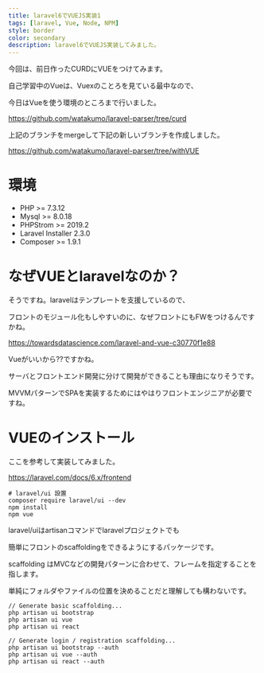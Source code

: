 ```yaml
---
title: laravel6でVUEJS実装1
tags: [laravel, Vue, Node, NPM]
style: border
color: secondary
description: laravel6でVUEJS実装してみました。
---
```


今回は、前日作ったCURDにVUEをつけてみます。

自己学習中のVueは、Vuexのことろを見ている最中なので、

今日はVueを使う環境のところまで行いました。

<https://github.com/watakumo/laravel-parser/tree/curd>

上記のブランチをmergeして下記の新しいブランチを作成しました。

<https://github.com/watakumo/laravel-parser/tree/withVUE>

# 環境

- PHP >= 7.3.12
- Mysql >= 8.0.18
- PHPStrom >= 2019.2
- Laravel Installer 2.3.0
- Composer >= 1.9.1

# なぜVUEとlaravelなのか？

そうですね。laravelはテンプレートを支援しているので、

フロントのモジュール化もしやすいのに、なぜフロントにもFWをつけるんですかね。

<https://towardsdatascience.com/laravel-and-vue-c30770f1e88>

Vueがいいから??ですかね。

サーバとフロントエンド開発に分けて開発ができることも理由になりそうです。

MVVMパターンでSPAを実装するためにはやはりフロントエンジニアが必要ですね。

# VUEのインストール

ここを参考して実装してみました。

<https://laravel.com/docs/6.x/frontend>


```
# laravel/ui 設置
composer require laravel/ui --dev
npm install
npm vue
```

laravel/uiはartisanコマンドでlaravelプロジェクトでも

簡単にフロントのscaffoldingをできるようにするパッケージです。

scaffolding はMVCなどの開発パターンに合わせて、フレームを指定することを指します。

単純にフォルダやファイルの位置を決めることだと理解しても構わないです。

```
// Generate basic scaffolding...
php artisan ui bootstrap
php artisan ui vue
php artisan ui react

// Generate login / registration scaffolding...
php artisan ui bootstrap --auth
php artisan ui vue --auth
php artisan ui react --auth
```
